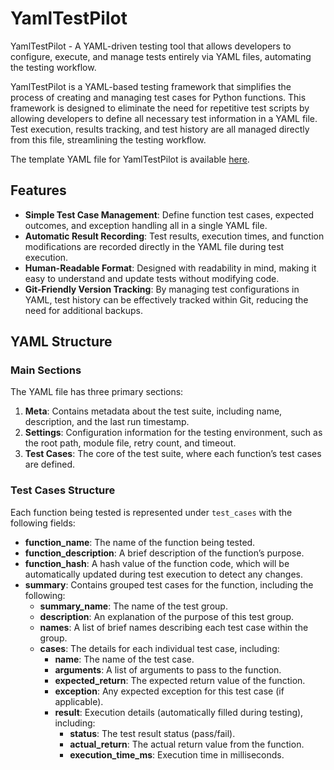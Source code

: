 # YamlTestPilot
YamlTestPilot - A YAML-driven testing tool that allows developers to configure, execute, and manage tests entirely via YAML files, automating the testing workflow.


YamlTestPilot is a YAML-based testing framework that simplifies the process of creating and managing test cases for Python functions. This framework is designed to eliminate the need for repetitive test scripts by allowing developers to define all necessary test information in a YAML file. Test execution, results tracking, and test history are all managed directly from this file, streamlining the testing workflow.

The template YAML file for YamlTestPilot is available [here](https://github.com/Masafuro/YamlTestPilot/blob/main/template.yaml).

## Features

- **Simple Test Case Management**: Define function test cases, expected outcomes, and exception handling all in a single YAML file.
- **Automatic Result Recording**: Test results, execution times, and function modifications are recorded directly in the YAML file during test execution.
- **Human-Readable Format**: Designed with readability in mind, making it easy to understand and update tests without modifying code.
- **Git-Friendly Version Tracking**: By managing test configurations in YAML, test history can be effectively tracked within Git, reducing the need for additional backups.

## YAML Structure

### Main Sections

The YAML file has three primary sections:

1. **Meta**: Contains metadata about the test suite, including name, description, and the last run timestamp.
2. **Settings**: Configuration information for the testing environment, such as the root path, module file, retry count, and timeout.
3. **Test Cases**: The core of the test suite, where each function’s test cases are defined.

### Test Cases Structure

Each function being tested is represented under `test_cases` with the following fields:

- **function_name**: The name of the function being tested.
- **function_description**: A brief description of the function’s purpose.
- **__function_hash__**: A hash value of the function code, which will be automatically updated during test execution to detect any changes.
- **summary**: Contains grouped test cases for the function, including the following:
  - **summary_name**: The name of the test group.
  - **description**: An explanation of the purpose of this test group.
  - **names**: A list of brief names describing each test case within the group.
  - **cases**: The details for each individual test case, including:
    - **name**: The name of the test case.
    - **arguments**: A list of arguments to pass to the function.
    - **expected_return**: The expected return value of the function.
    - **exception**: Any expected exception for this test case (if applicable).
    - **__result__**: Execution details (automatically filled during testing), including:
      - **status**: The test result status (pass/fail).
      - **actual_return**: The actual return value from the function.
      - **execution_time_ms**: Execution time in milliseconds.
